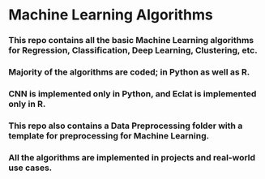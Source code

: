 # Machine Learning Algorithms
### This repo contains all the basic Machine Learning algorithms for Regression, Classification, Deep Learning, Clustering, etc.
### Majority of the algorithms are coded; in Python as well as R.
### CNN is implemented only in Python, and Eclat is implemented only in R.
### This repo also contains a Data Preprocessing folder with a template for preprocessing for Machine Learning.
### All the algorithms are implemented in projects and real-world use cases.
